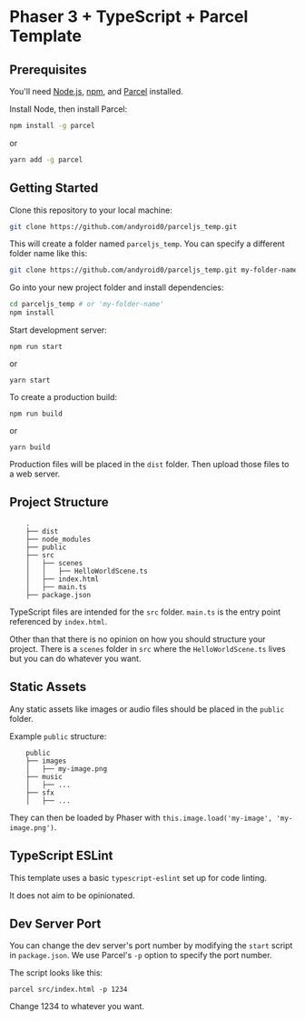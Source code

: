 
# Phaser 3 + TypeScript + Parcel Template


## Prerequisites

You'll need [Node.js](https://nodejs.org/en/), [npm](https://www.npmjs.com/), and [Parcel](https://parceljs.org/) installed.



Install Node, then install Parcel:

```bash
npm install -g parcel
```

or 

```bash
yarn add -g parcel
```

## Getting Started

Clone this repository to your local machine:

```bash
git clone https://github.com/andyroid0/parceljs_temp.git
```

This will create a folder named `parceljs_temp`. You can specify a different folder name like this:

```bash
git clone https://github.com/andyroid0/parceljs_temp.git my-folder-name
```

Go into your new project folder and install dependencies:

```bash
cd parceljs_temp # or 'my-folder-name'
npm install
```

Start development server:

```
npm run start
```

or 

```
yarn start
```

To create a production build:

```
npm run build
```

or

```
yarn build
```

Production files will be placed in the `dist` folder. Then upload those files to a web server.

## Project Structure

```
    .
    ├── dist
    ├── node_modules
    ├── public
    ├── src
    │   ├── scenes
    │   │   ├── HelloWorldScene.ts
    │   ├── index.html
    │   ├── main.ts
    ├── package.json
```


TypeScript files are intended for the `src` folder. `main.ts` is the entry point referenced by `index.html`.

Other than that there is no opinion on how you should structure your project. There is a `scenes` folder in `src` where the `HelloWorldScene.ts` lives but you can do whatever you want.


## Static Assets

Any static assets like images or audio files should be placed in the `public` folder.

Example `public` structure:

```
    public
    ├── images
    │   ├── my-image.png
    ├── music
    │   ├── ...
    ├── sfx
    │   ├── ...
```

They can then be loaded by Phaser with `this.image.load('my-image', 'my-image.png')`.

## TypeScript ESLint

This template uses a basic `typescript-eslint` set up for code linting.

It does not aim to be opinionated.

## Dev Server Port

You can change the dev server's port number by modifying the `start` script in `package.json`. We use Parcel's `-p` option to specify the port number.

The script looks like this:

```
parcel src/index.html -p 1234
```

Change 1234 to whatever you want.

